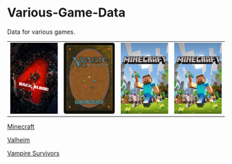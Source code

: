 # Various-Game-Data

Data for various games.

 <table>
  <tr>
    <td>
        <a href="/Back4Blood/"><img src="Back4Blood/Resource/Back4Blood-logo.png" width="200">
    </td>
    <td>
        <a href="/Magic%20the%20Gathering/"><img src="Magic%20the%20Gathering/Resource/Magic-the-Gathering-logo.png" width="215"></a>
    </td>
    <td>
        <a href="/Minecraft/"><img src="Minecraft/Resource/Minecraft-logo.png" width="200"></a>
    </td>
    <td>
        <a href="/Minecraft/"><img src="Minecraft/Resource/Minecraft-logo.png" width="200"></a>
    </td>
  </tr>
  <tr>
  </tr>
  <tr>
  </tr>
</table> 


[Minecraft](Minecraft)

[Valheim](Valheim)<br>

[Vampire Survivors](Vampire%20Survivors)<br>